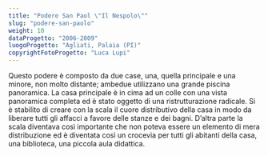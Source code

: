 ```yaml
---
title: "Podere San Paol \"Il Nespolo\""
slug: "podere-san-paolo"
weight: 10
dataProgetto: "2006-2009"
luogoProgetto: "Agliati, Palaia (PI)"
copyrightFotoProgetto: "Luca Lupi"
---
```

Questo podere è composto da due case, una, quella principale e una minore, non molto distante; ambedue utilizzano una grande piscina panoramica.
La casa principale è in cima ad un colle con una vista panoramica completa ed è stato oggetto di una ristrutturazione radicale.
Si è stabilito di creare con la scala il cuore distributivo della casa in modo da liberare tutti gli affacci a favore delle stanze e dei bagni.
D’altra parte la scala diventava così importante che non poteva essere un elemento di mera distribuzione ed è diventata così un crocevia per tutti gli abitanti della casa,
una biblioteca, una piccola aula didattica.